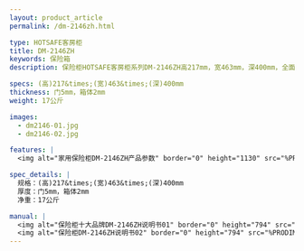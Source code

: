```yaml
---
layout: product_article
permalink: /dm-2146zh.html

type: HOTSAFE客房柜
title: DM-2146ZH
keywords: 保险箱
description: 保险柜HOTSAFE客房柜系列DM-2146ZH高217mm，宽463mm，深400mm，全面优质喷漆表面处理技术，防锈耐刮花，刚柔并济。

specs: (高)217&times;(宽)463&times;(深)400mm
thickness: 门5mm，箱体2mm
weight: 17公斤

images:
  - dm2146-01.jpg
  - dm2146-02.jpg

features: |
  <img alt="家用保险柜DM-2146ZH产品参数" border="0" height="1130" src="%PRODIMGS%/twcps1.jpg" width="538" />

spec_details: |
  规格：(高)217&times;(宽)463&times;(深)400mm  
  厚度：门5mm，箱体2mm  
  净重：17公斤

manual: |
  <img alt="保险柜十大品牌DM-2146ZH说明书01" border="0" height="794" src="%PRODIMGS%/dm2146-sm01.jpg" width="538" />  
  <img alt="保险柜DM-2146ZH说明书02" border="0" height="794" src="%PRODIMGS%/dm2146-sm02.jpg" width="538" />
---
```

